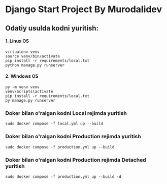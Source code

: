 # Django Start Project By Murodalidev

## Odatiy usulda kodni yuritish:
#### 1. Linux OS
```shell
virtualenv venv
source venv/bin/activate
pip install -r requirements/local.txt
python manage.py runserver
```

#### 2. Windows OS
```shell
py -m venv venv
venv\Scripts\activate
pip install -r requirements/local.txt
py manage.py runserver
```

### Doker bilan o'ralgan kodni Local rejimda yuritish
```shell
sudo docker compose -f local.yml up --build
```

### Doker bilan o'ralgan kodni Production rejimda yuritish
```shell
sudo docker compose -f production.yml up --build 
```

### Doker bilan o'ralgan kodni Production rejimda Detached yuritish
```shell
sudo docker compose -f production.yml up --build -d
```